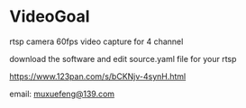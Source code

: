 # VideoGoal
rtsp camera 60fps video capture for 4 channel

download the software and edit source.yaml file for your rtsp

https://www.123pan.com/s/bCKNjv-4synH.html

email: muxuefeng@139.com


